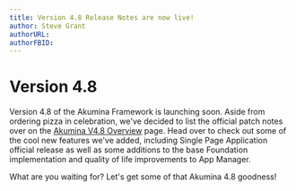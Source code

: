```yaml
---
title: Version 4.8 Release Notes are now live!
author: Steve Grant
authorURL: 
authorFBID: 
---
```


# Version 4.8

Version 4.8 of the Akumina Framework is launching soon. Aside from ordering pizza in celebration, we've decided to list the official patch notes over on the [Akumina V4.8 Overview](/docs/Akumina-Framework-4.8.0.0-Overview) page. Head over to check out some of the cool new features we've added, including Single Page Application official release as well as some additions to the base Foundation implementation and quality of life improvements to App Manager.

What are you waiting for? Let's get some of that Akumina 4.8 goodness!
